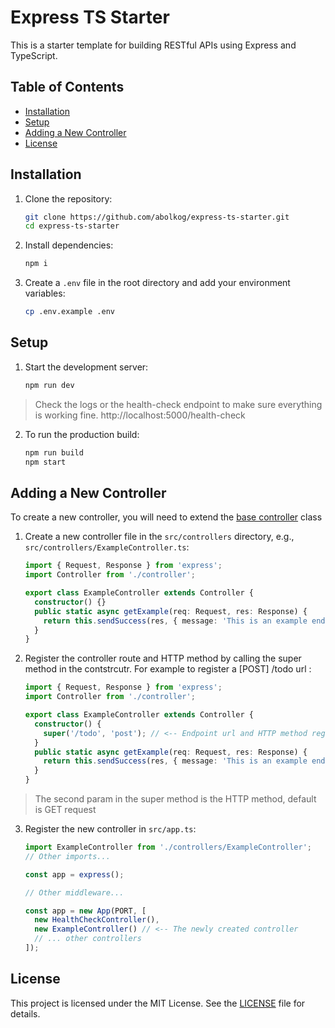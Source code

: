 # Express TS Starter

This is a starter template for building RESTful APIs using Express and TypeScript.

## Table of Contents

- [Installation](#installation)
- [Setup](#setup)
- [Adding a New Controller](#adding-a-new-controller)
- [License](#license)

## Installation

1. Clone the repository:

   ```sh
   git clone https://github.com/abolkog/express-ts-starter.git
   cd express-ts-starter
   ```

2. Install dependencies:

   ```sh
   npm i
   ```

3. Create a `.env` file in the root directory and add your environment variables:
   ```sh
   cp .env.example .env
   ```

## Setup

1. Start the development server:

   ```sh
   npm run dev
   ```

> Check the logs or the health-check endpoint to make sure everything is working fine. http://localhost:5000/health-check

2. To run the production build:
   ```sh
   npm run build
   npm start
   ```

## Adding a New Controller

To create a new controller, you will need to extend the [base controller](./src//controllers//controller.ts) class

1. Create a new controller file in the `src/controllers` directory, e.g., `src/controllers/ExampleController.ts`:

   ```typescript
   import { Request, Response } from 'express';
   import Controller from './controller';

   export class ExampleController extends Controller {
     constructor() {}
     public static async getExample(req: Request, res: Response) {
       return this.sendSuccess(res, { message: 'This is an example endpoint' });
     }
   }
   ```

2. Register the controller route and HTTP method by calling the super method in the contstrcutr. For example to register a [POST] /todo url :

   ```typescript
   import { Request, Response } from 'express';
   import Controller from './controller';

   export class ExampleController extends Controller {
     constructor() {
       super('/todo', 'post'); // <-- Endpoint url and HTTP method registration
     }
     public static async getExample(req: Request, res: Response) {
       return this.sendSuccess(res, { message: 'This is an example endpoint' });
     }
   }
   ```

> The second param in the super method is the HTTP method, default is GET request

3. Register the new controller in `src/app.ts`:

   ```typescript
   import ExampleController from './controllers/ExampleController';
   // Other imports...

   const app = express();

   // Other middleware...

   const app = new App(PORT, [
     new HealthCheckController(),
     new ExampleController() // <-- The newly created controller
     // ... other controllers
   ]);
   ```

## License

This project is licensed under the MIT License. See the [LICENSE](LICENSE) file for details.
